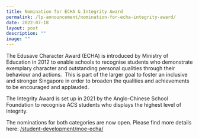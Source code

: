 ```yaml
---
title: Nomination for ECHA & Integrity Award
permalink: /lp-announcement/nomination-for-echa-integrity-award/
date: 2022-07-18
layout: post
description: ""
image: ""
---
```

The Edusave Character Award (ECHA) is introduced by Ministry of Education in 2012 to enable schools to recognise students who demonstrate exemplary character and outstanding personal qualities through their behaviour and actions.  This is part of the larger goal to foster an inclusive and stronger Singapore in order to broaden the qualities and achievements to be encouraged and applauded.

The Integrity Award is set up in 2021 by the Anglo-Chinese School Foundation to recognise ACS students who displays the highest level of integrity.

The nominations for both categories are now open. Please find more details here: [/student-development/moe-echa/](https://staging.d270c0tj2w26u.amplifyapp.com/student-development/moe-echa/)